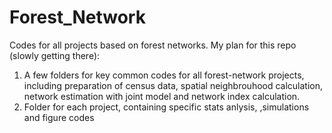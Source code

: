 # Forest_Network
Codes for all projects based on forest networks.
My plan for this repo (slowly getting there):
1. A few folders for key common codes for all forest-network projects, including preparation of census data, spatial neighbrouhood calculation, network estimation with joint model and network index calculation.
2. Folder for each project, containing specific stats anlysis, ,simulations and figure codes 
